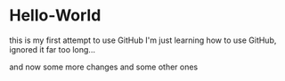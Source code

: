 # Hello-World
this is my first attempt to use GitHub
I'm just learning how to use GitHub, ignored it far too long...

and now some more changes
and some other ones
